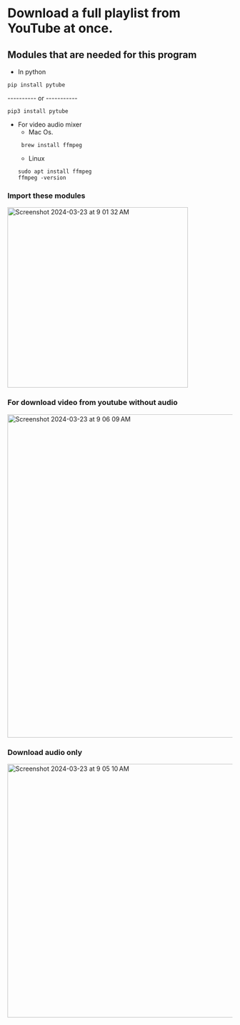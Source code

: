# Download a full playlist from YouTube at once.

## Modules that are needed for this program
- In python 
```
pip install pytube
```
---------- or -----------
```
pip3 install pytube
```

- For video audio mixer 
  - Mac Os.
  ```
   brew install ffmpeg
  ```
  - Linux 
  ```
  sudo apt install ffmpeg
  ffmpeg -version
  ```
 ### Import these modules
<img width="404" alt="Screenshot 2024-03-23 at 9 01 32 AM" src="https://github.com/NARESHSWAMI199/Download-playlist/assets/51693679/2f5bf2d2-b495-4db7-9683-3d26edbd01a7">

### For download video from youtube without audio
<img width="724" alt="Screenshot 2024-03-23 at 9 06 09 AM" src="https://github.com/NARESHSWAMI199/Download-playlist/assets/51693679/10898c91-598d-403d-bde4-619bccddbf82">

### Download audio only
<img width="568" alt="Screenshot 2024-03-23 at 9 05 10 AM" src="https://github.com/NARESHSWAMI199/Download-playlist/assets/51693679/426510bf-5a62-435a-b770-ba4cd36faa8e">


